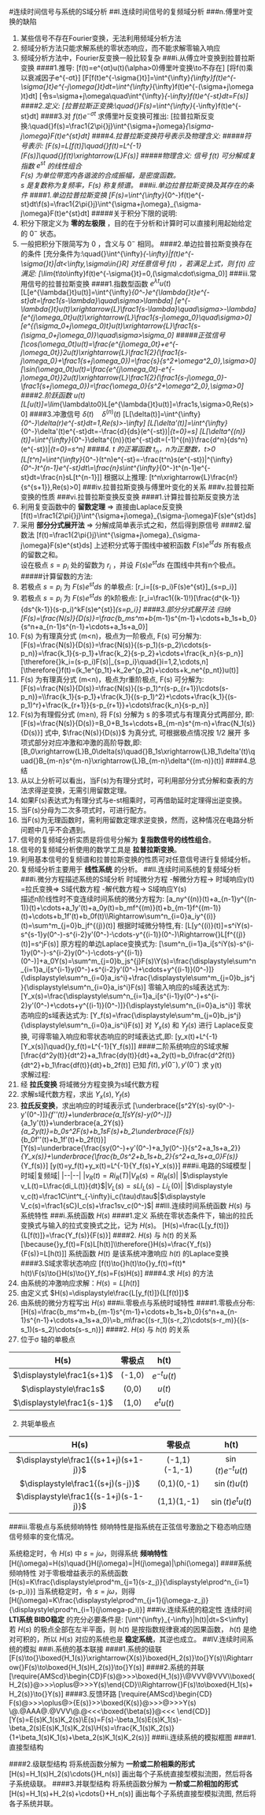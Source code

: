 #连续时间信号与系统的S域分析
##I.连续时间信号的复频域分析
###n.傅里叶变换的缺陷
1. 某些信号不存在Fourier变换，无法利用频域分析方法
1. 频域分析方法只能求解系统的零状态响应，而不能求解零输入响应
1. 频域分析方法中，Fourier反变换一般比较复杂
###i.从傅立叶变换到拉普拉斯变换
####1.推导:
\[f(t)=e^{αt}u(t)(\alpha>0)傅里叶变换\to不存在\]
\[将f(t)乘以衰减因子e^{-σt}\]
\[F[f(t)e^{-\sigma{}t}]=\int^{\infty}_{\infty}f(t)e^{-\sigma{}t}e^{-j\omega{}t}dt=\int^{\infty}_{\infty}f(t)e^{-(\sigma+j\omega )t}dt\]
\[令s=\sigma+j\omega\quad\int^{\infty}_{-\infty}f(t)e^{-st}dt=F(s)\]
####2.定义:
\[拉普拉斯正变换:\quad{}F(s)=\int^{\infty}_{-\infty}f(t)e^{-st}dt\]
####3.对 $f(t)e^{-\sigma{}t}$ 求傅里叶反变换可推出:
\[拉普拉斯反变换:\quad{}f(s)=\frac1{2\pi{}j}\int^{\sigma+j\omega}_{\sigma-j\omega}F(t)e^{st}dt\]
####4.拉普拉斯变换符号表示及物理含义:
#####符号表示:
\[F(s)=L[f(t)]\quad{}f(t)=L^{-1}[F(s)]\quad{}f(t)\xrightarrow{L}F(s)\]
#####物理含义:
信号 $f(t)$ 可分解成复指数 $e^{st}$ 的线性组合<br>
$F(s)$ 为单位带宽内各谐波的合成振幅，是密度函数。<br>
$s$ 是复数称为复频率，$F(s)$ 称复频谱。
###ii.单边拉普拉斯变换及其存在的条件
####1.单边拉普拉斯变换
\[F(s)=\int^{\infty}_{0^-}f(t)e^{-st}dt\\f(s)=\frac1{2\pi{}j}\int^{\sigma+j\omega}_{\sigma-j\omega}F(t)e^{st}dt\]
#####关于积分下限的说明:
1. 积分下限定义为 **零的左极限** ，目的在于分析和计算时可以直接利用起始给定的 $0^-$ 状态。
1. 一般把积分下限简写为 0 ，含义与 $0^-$ 相同。
####2.单边拉普拉斯变换存在的条件
\[充分条件为:\quad{}\int^{\infty}_{-\infty}|f(t)e^{-\sigma{}t}|dt<\infty,\sigma\in{}R\]
对任意信号 $f(t)$ ，若满足上式，则 $f(t)$ 应满足:
\[\lim_{t\to\infty}f(t)e^{-\sigma{}t}=0,(\sigma\cdot\sigma_0)\]
###iii.常用信号的拉普拉斯变换
####1.指数型函数 $e^{\lambda{}t}u(t)$
\[L[e^{\lambda{}t}u(t)]=\int^{\infty}_{0^-}e^{\lambda{}t}e^{-st}dt=\frac1{s-\lambda}\quad\sigma>\lambda\]
\[e^{-\lambda{}t}u(t)\xrightarrow{L}\frac1{s-\lambda}\quad\sigma>-\lambda\]
\[e^{j\omega_0t}u(t)\xrightarrow{L}\frac1{s-j\omega_0}\quad\sigma>0\]
\[e^{(\sigma_0+j\omega_0)t}u(t)\xrightarrow{L}\frac1{s-(\sigma_0+j\omega_0)}\quad\sigma>\sigma_0\]
#####正弦信号
\[\cos(\omega_0t)u(t)=\frac{e^{j\omega_0t}+e^{-j\omega_0t}}2u(t)\xrightarrow{L}\frac1{2}(\frac1{s-j\omega_0}+\frac1{s+j\omega_0})=\frac{s}{s^2+\omega^2_0},\sigma>0\]
\[\sin(\omega_0t)u(t)=\frac{e^{j\omega_0t}-e^{-j\omega_0t}}2u(t)\xrightarrow{L}\frac1{2}(\frac1{s-j\omega_0}-\frac1{s+j\omega_0})=\frac{\omega_0}{s^2+\omega^2_0},\sigma>0\]
####2.阶跃函数 $u(t)$
\[L[u(t)]=\lim_{\lambda\to0}L[e^{\lambda{}t}u(t)]=\frac1s,\sigma>0,Re(s)>0\]
####3.冲激信号 $\delta(t)\quad\delta^{(n)}(t)$
\[L[\delta(t)]=\int^{\infty}_{0^-}\delta(r)e^{-st}dt=1,Re(s)>-\infty\]
\[L[\delta'(t)]=\int^{\infty}_{0^-}\delta'(t)e^{-st}dt=-\frac{d}{ds}(e^{-st})|_{t=0}=s\]
\[L[\delta^{(n)}(t)]=\int^{\infty}_{0^-}\delta^{(n)}(t)e^{-st}dt=(-1)^{(n)}\frac{d^n}{ds^n}(e^{-st})|_{t=0}=s^n\]
####4. t 的正幂函数 $t_n$，n为正整数，t>0
\[L[t^n]=\int^{\infty}_{0^-}(t^n)e^{-st}=-\frac{t^n}s(e^{-st})|^{\infty}_{0^-}t^{n-1}e^{-st}dt\\=\frac{n}s\int^{\infty}_{0^-}t^{n-1}e^{-st}dt=\frac{n}sL[t^{n-1}]\]
根据以上推理:
\[t^n\xrightarrow{L}\frac{n!}{s^{s+1}},Re(s)>0\]
###iv.拉普拉斯变换与傅里叶变化的关系
###v.拉普拉斯变换的性质
###vi.拉普拉斯变换反变换
####1.计算拉普拉斯反变换方法
1. 利用复变函数中的 **留数定理** => 直接由Laplace反变换
\[f(t)=\frac1{2\pi{}j}\int^{\sigma+j\omega}_{\sigma-j\omega}F(s)e^{st}ds\]
2. 采用 **部分分式展开法** => 分解成简单表示式之和，然后得到原信号
####2.留数法
\[f(t)=\frac1{2\pi{}j}\int^{\sigma+j\omega}_{\sigma-j\omega}F(s)e^{st}ds\]
上述积分式等于围线中被积函数 $F(s)e^{st}ds$ 所有极点的留数之和。<br>
设在极点 $s=p_i$ 处的留数为 $r_i$ ，并设 $F(s)e^{st}ds$ 在围线中共有n个极点。
#####计算留数的方法:
1. 若极点 $s=p_i$ 为 $F(s)e^{st}ds$ 的单极点:
\[r_i=[(s-p_i)F(s)e^{st}]_{s=p_i}\]
2. 若极点 $s=p_i$ 为 $F(s)e^{st}ds$ 的k阶极点:
\[r_i=\frac1{(k-1)!}[\frac{d^{k-1}}{ds^{k-1}}(s-p_i)^kF(s)e^{st}]_{s=p_i}\]
####3.部分分式展开法
归纳
\[F(s)=\frac{N(s)}{D(s)}=\frac{b_ms^m+b_{m-1}s^{m-1}+\cdots+b_1s+b_0}{s^n+a_{n-1}s^{n-1}+\cdots+a_1s+a_0}\]
1. F(s) 为有理真分式 (m<n)，极点为一阶极点, F(s) 可分解为:
\[F(s)=\frac{N(s)}{D(s)}=\frac{N(s)}{(s-p_1)(s-p_2)\cdots(s-p_n)}=\frac{k_1}{s-p_1}+\frac{k_2}{s-p_2}+\cdots+\frac{k_n}{s-p_n}\]
\[\therefore{}k_i=(s-p_i)F(s)|_{s=p_i}\quad{}i=1,2,\cdots,n\]
\[\therefore{}f(t)=(k_1e^{p_1t}+k_2e^{p_2t}+\cdots+k_ne^{p_nt})u(t)\]
2. F(s) 为有理真分式 (m<n)，极点为r重阶极点, F(s) 可分解为:
\[F(s)=\frac{N(s)}{D(s)}=\frac{N(s)}{(s-p_1)^r(s-p_{r+1})\cdots(s-p_n)}=\\\frac{k_1}{s-p_1}+\frac{k_1}{(s-p_1)^2}+\cdots+\frac{k_1}{(s-p_1)^r}+\frac{k_{r+1}}{s-p_{r+1}}+\cdots\frac{k_n}{s-p_n}\]
3. F(s)为有理假分式 (m≥n), 将 F(s) 分解为 s 的多项式与有理真分式两部分, 即:
\[F(s)=\frac{N(s)}{D(s)}=B_0+B_1s+\cdots+B_{m-n}s^{m-n}+\frac{N_1(s)}{D(s)}\]
式中, $\frac{N(s)}{D(s)}$ 为真分式, 可根据极点情况按 1/2 展开 多项式部分对应冲激和冲激的高阶导数,即:
\[B_0\xrightarrow{L}B_0\delta(s)\quad{}B_1s\xrightarrow{L}B_1\delta'(t)\quad{}B_{m-n}s^{m-n}\xrightarrow{L}B_{m-n}\delta^{(m-n)}(t)\]
####4.总结
1. 从以上分析可以看出，当F(s)为有理分式时，可利用部分分式分解和查表的方法求得逆变换，无需引用留数定理。
1. 如果F(s)表达式为有理分式与e-st相乘时，可再借助延时定理得出逆变换。
1. 当F(s)分母为二次多项式时，可进行配方。
1. 当F(s)为无理函数时，需利用留数定理求逆变换，然而，这种情况在电路分析问题中几乎不会遇到。
1. 信号的复频域分析实质是将信号分解为 **复指数信号的线性组合**。
1. 信号的复频域分析使用的数学工具是 **拉普拉斯变换**。
1. 利用基本信号的复频谱和拉普拉斯变换的性质可对任意信号进行复频域分析。
1. 复频域分析主要用于 **线性系统** 的分析。
##II.连续时间系统的复频域分析
###i.微分方程描述系统的S域分析
时域微分方程 -解微分方程-> 时域响应y(t) =拉氏变换=> S域代数方程 -解代数方程-> S域响应Y(s)<br>
描述n阶线性时不变连续时间系统的微分方程为:
\[a_ny^{(n)}(t)+a_{n-1}y^{(n-1)}(t)+\cdots+a_1y'(t)+a_0y(t)=b_mf^{(m)}(t)+b_{m-1}f^{(m-1)}(t)+\cdots+b_1f'(t)+b_0f(t)\\\Rightarrow\sum^n_{i=0}a_iy^{(i)}(t)=\sum^m_{j=0}b_jf^{(j)}(t)\]
根据时域微分特性,有:
\[L[y^{(i)}(t)]=s^iY(s)-s^{s-1}y(0^-)-s^{i-2}y'(0^-)-\cdots-y^{(i-1)}(0^-)\Rightarrow{}L[f^{(j)}(t)]=s^jF(s)\]
原方程的单边Laplace变换式为:
\[\sum^n_{i=1}a_i[s^iY(s)-s^{i-1}y(0^-)-s^{i-2}y(0^-)-\cdots-y^{(i-1)}(0^-)]+a_0Y(s)=\sum^m_{j=0}b_js^{j}F(s)\\Y(s)=\frac{\displaystyle\sum^n_{i=1}a_i[s^{i-1}y(0^-)+s^{i-2}y'(0^-)+\cdots+y^{(i-1)}(0^-)]}{\displaystyle\sum^n_{i=0}a_is^i}+\frac{\displaystyle\sum^m_{j=0}b_js^j}{\displaystyle\sum^n_{i=0}a_is^i}F(s)\]
零输入响应的s域表达式为:
\[Y_x(s)=\frac{\displaystyle\sum^n_{i=1}a_i[s^{i-1}y(0^-)+s^{i-2}y'(0^-)+\cdots+y^{(i-1)}(0^-)]}{\displaystyle\sum^n_{i=0}a_is^i}\]
零状态响应的s域表达式为:
\[Y_f(s)=\frac{\displaystyle\sum^m_{j=0}b_js^j}{\displaystyle\sum^n_{i=0}a_is^i}F(s)\]
对 $Y_x(s)$ 和 $Y_f(s)$ 进行 Laplace反变换, 可得零输入响应和零状态响应的时域表达式,即:
\[y_x(t)+L^{-1}[Y_x(s)]\quad{}y_f(t)=L^{-1}[Y_f(s)]\]
####二阶系统响应的S域求解
\[\frac{d^2y(t)}{dt^2}+a_1\frac{dy(t)}{dt}+a_2y(t)=b_0\frac{d^2f(t)}{dt^2}+b_1\frac{df(t)}{dt}+b_2f(t)\]
已知 $f(t),y(0^-),y'(0^-)$ 求 y(t)<br>
求解过程:
1. 经 **拉氏变换** 将域微分方程变换为s域代数方程
1. 求解s域代数方程，求出 $Y_x(s),Y_f(s)$
1. **拉氏反变换**，求出响应的时域表示式
\[\underbrace{[s^2Y(s)-sy(0^-)-y'(0^-)]}_{f''(t)}+\underbrace{a_1[sY(s)-y(0^-)]}_{a_1y'(t)}+\underbrace{a_2Y(s)}_{a_2y(t)}=b_0s^2F(s)+b_1sF(s)+b_2\underbrace{F(s)}_{b_0f''(t)+b_1f'(t)+b_2f(t)}\]
\[Y(s)=\underbrace{\frac{sy(0^-)+y'(0^-)+a_1y(0^-)}{s^2+a_1s+a_2}}_{Y_x(s)}+\underbrace{\frac{b_0s^2+b_1s+b_2}{s^2+a_1s+a_0}F(s)}_{Y_f(s)}\]
\[y(t)=y_f(t)+y_x(t)=L^{-1}\{Y_f(s)+Y_x(s)\}\]
###ii.电路的S域模型
|时域|复频域|
|--|--|
|$\displaystyle v_R(t)=Ri_R(T)$|$\displaystyle V_R(s)=RI_R(s)$|
|$\displaystyle v_L(t)=L\frac{di_L(t)}{dt}$|$\displaystyle V_L(s)=sLI_L(s)-Li_L(0)$|
|$\displaystyle v_c(t)=\frac1C\int^t_{-\infty}i_c(\tau)d\tau$|$\displaystyle V_c(s)=\frac1{sC}I_c(s)+\frac1sv_c(0^-)$|
##III.连续时间系统函数 $H(s)$ 与系统特性
###i.系统函数 $H(s)$
####1.定义
系统在零状态条件下，输出的拉氏变换式与输入的拉式变换式之比，记为 $H(s)$。
\[H(s)=\frac{L[y_f(t)]}{L[f(t)]}=\frac{Y_f(s)}{F(s)}\]
####2. $H(s)$ 与 $h(t)$ 的关系
\[\because{}y_f(t)=F(s)L[h(t)]\\\therefore{}H(s)=\frac{Y_f(s)}{F(s)}=L[h(t)]\]
系统函数 $H(t)$ 是该系统冲激响应 $h(t)$ 的Laplace变换
####3.S域求零状态响应
\[f(t)\to{}h(t)\to{}y_f(t)=f(t)* h(t)\\F(s)\to{}H(s)\to{}Y_f(s)=F(s)H(s)\]
####4.求 $H(s)$ 的方法
1. 由系统的冲激响应求解：$H(s)=L[h(t)]$
1. 由定义式 $H(s)=\displaystyle\frac{L[y_f(t)]}{L[f(t)]}$
1. 由系统的微分方程写出 $H(s)$
###ii.零极点与系统时域特性
####1.零极点分布:
\[H(s)=\frac{b_ms^m+b_{m-1}s^{m-1}+\cdots+b_1s+b_0}{s^n+a_{n-1}s^{n-1}+\cdots+a_1s+a_0}\\=b_m\frac{(s-r_1)(s-r_2)\cdots(s-r_m)}{(s-s_1)(s-s_2)\cdots(s-s_n)}\]
####2. $H(s)$ 与 $h(t)$ 的关系
1. 位于σ 轴的单极点

H(s)|零极点|h(t)
:--:|:--:|:--:
$\displaystyle\frac1{s+1}$|(-1,0)|$e^{-t}u(t)$
$\displaystyle\frac1s$|(0,0)|$u(t)$
$\displaystyle\frac1{s-1}$|(1,0)|$e^tu(t)$
2. 共轭单极点

H(s)|零极点|h(t)
:--:|:--:|:--:
$\displaystyle\frac1{(s+1+j)(s+1-j)}$|(-1,1)(-1,-1)|$\sin(t)e^{-t}u(t)$
$\displaystyle\frac1{(s+j)(s-j)}$|(0,1)(0,-1)|$\sin(t)u(t)$
$\displaystyle\frac1{(s-1+j)(s-1-j)}$|(1,1)(1,-1)|$\sin(t)e^tu(t)$
###iii.零极点与系统频响特性
频响特性是指系统在正弦信号激励之下稳态响应随信号频率的变化情况。

系统稳定时，令 $H(s)$ 中 $s =jω$，则得系统 **频响特性**
\[H(j\omega)=H(s)\quad{}H(j\omega)=|H(j\omega)|\phi(\omega)\]
####系统频响特性
对于零极增益表示的系统函数
\[H(s)=K\frac{\displaystyle\prod^m_{j=1}(s-z_j)}{\displaystyle\prod^n_{i=1}(s-p_i)}\]
当系统稳定时，令 $s=jω$，则得
\[H(j\omega)=K\frac{\displaystyle\prod^m_{j=1}(j\omega-z_j)}{\displaystyle\prod^n_{i=1}(j\omega-p_i)}\]
###iv.连续系统的稳定性
连续时间 **LTI系统 BIBO稳定** 的充分必要条件是:
\[\int^{\infty}_{-\infty}|h(t)|dt=S<\infty\]
若 $H(s)$ 的极点全部在左半平面，则 $h(t)$ 是按指数规律衰减的因果函数， $h(t)$ 是绝对可积的，所以 $H(s)$ 对应的系统也是 **稳定系统**，其逆也成立。
##IV.连续时间系统的模拟
###i.系统的基本联接
####1.系统的级联
\[F(s)\to{}\boxed{H_1(s)}\xrightarrow{X(s)}\boxed{H_2(s)}\to{}Y(s)\\\Rightarrow{}F(s)\to\boxed{H_1(s)H_2(s)}\to{}Y(s)\]
####2.系统的并联
\[\require{AMScd}\begin{CD}F(s)@>>>\boxed{H_1(s)}\\@VVV@VVV\\\boxed{H_2(s)}@>>>\oplus@>>>Y(s)\end{CD}\\\Rightarrow{}F(s)\to\boxed{H_1(s)+H_2(s)}\to{}Y(s)\]
####3.反馈环路
\[\require{AMScd}\begin{CD}
F(s)@>>>\oplus@>{E(s)}>>\boxed{K(s)}@>>>@>>>Y(s)
\\@.@AAA@.@VVV\\@.@<<<\boxed{\beta(s)}@<<<
\end{CD}\]
\[Y(s)=E(s)K_1(s)K_2(s)\\E(s)=F(s)-\beta_1(s)E(s)K_1(s)-\beta_2(s)E(s)K_1(s)K_2(s)\\H(s)=\frac{K_1(s)K_2(s)}{1+\beta_1(s)K_1(s)+\beta_2(s)K_1(s)K_2(s)}\]
###ii.连续系统的模拟框图
####1.直接型结构

####2.级联型结构
将系统函数分解为 **一阶或二阶相乘的形式**
\[H(s)=H_1(s)H_2(s)\cdots{}H_n(s)\]
画出每个子系统直接型模拟流图，然后将各子系统级联。
####3.并联型结构
将系统函数分解为 **一阶或二阶相加的形式**
\[H(s)=H_1(s)+H_2(s)+\cdots{}+H_n(s)\]
画出每个子系统直接型模拟流图, 然后将各子系统并联。
